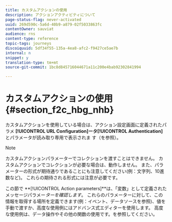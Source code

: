 ```yaml
---
title: カスタムアクションの使用
description: アクションアクティビティについて
page-status-flag: never-activated
uuid: 269d590c-5a6d-40b9-a879-02f5033863fc
contentOwner: sauviat
audience: rns
content-type: reference
topic-tags: journeys
discoiquuid: 5df34f55-135a-4ea8-afc2-f9427ce5ae7b
internal: n
snippet: y
translation-type: tm+mt
source-git-commit: 1bc8d845716044671a11c200e4bab92302841994

---
```



# カスタムアクションの使用 {#section_f2c_hbg_nhb}

カスタムアクションを使用している場合は、アクション設定画面に定義されたパラメ **[!UICONTROL URL Configuration]**ータ**[!UICONTROL Authentication]** とパラメータが読み取り専用で表示されま [](../action/about-custom-action-configuration.md)す（を参照）。

>[!NOTE]
>
>カスタムアクションパラメーターでコレクションを渡すことはできません。 カスタムアクションでコレクションが必要な場合は、動作しません。 また、パラメーターの形式が期待通りであることにも注意してください(例：文字列、10進数など)。 これらの期待される形式には注意が必要です。

この節で **[!UICONTROL Action parameters]**は、「変数」として定義されたメッセージパラメー&#x200B;_ターを確認します_。 これらのパラメーターに対して、この情報を取得する場所を定義できます(例：イベント、データソースを参照)、値を手動で渡すか、高度な使用例にはアドバンス式エディターを使用します。 高度な使用例は、データ操作やその他の関数の使用です。[](../expression/expressionadvanced.md)を参照してください。
